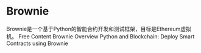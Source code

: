 # Brownie

Brownie是一个基于Python的智能合约开发和测试框架，目标是Ethereum虚拟机。
<ResourceGroupTitle>Free Content</ResourceGroupTitle>
<BadgeLink colorScheme='yellow' badgeText='Read' href='https://eth-brownie.readthedocs.io/'>Brownie Overview</BadgeLink>
<BadgeLink badgeText='Watch' href='https://youtu.be/QfFO22lwSw4'>Python and Blockchain: Deploy Smart Contracts using Brownie</BadgeLink>

